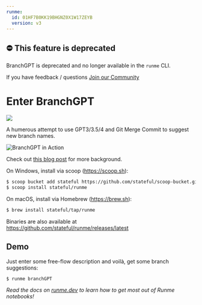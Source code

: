 ```yaml
---
runme:
  id: 01HF7B0KK19BHGNZ0X1W17ZEYB
  version: v3
---
```


## ⛔️  This feature is deprecated

BranchGPT is deprecated and no longer available in the `runme` CLI.

If you have feedback / questions [Join our Community](https://runme.dev/community)

# Enter BranchGPT

[![](https://badgen.net/badge/Run%20this%20/Demo/5B3ADF?icon=https://runme.dev/runme_logo.svg)](https://runme.dev/api/runme?repository=https://github.com/stateful/vscode-runme.git&fileToOpen=examples/branchGPT.md)

A humerous attempt to use GPT3/3.5/4 and Git Merge Commit to suggest new branch names.

![BranchGPT in Action](https://media.graphassets.com/SyNFcxcHRG2PHtqCXCNx)

Check out [this blog post](https://stateful.com/blog/branchgpt-ai-powered-branch-names) for more background.

On Windows, install via scoop (https://scoop.sh):

```sh {"id":"01HF7B0KK19BHGNZ0X1R6DYC4Q"}
$ scoop bucket add stateful https://github.com/stateful/scoop-bucket.git
$ scoop install stateful/runme
```

On macOS, install via Homebrew (https://brew.sh):

```sh {"id":"01HF7B0KK19BHGNZ0X1RHE5KZF"}
$ brew install stateful/tap/runme
```

Binaries are also available at https://github.com/stateful/runme/releases/latest

## Demo

Just enter some free-flow description and voilà, get some branch suggestions:

```sh {"id":"01HF7B0KK19BHGNZ0X1RZ0VZW3"}
$ runme branchGPT
```

_Read the docs on [runme.dev](https://www.runme.dev/docs/intro) to learn how to get most out of Runme notebooks!_
